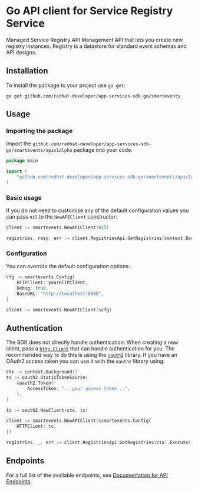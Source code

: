 # Go API client for Service Registry Service

Managed Service Registry API Management API that lets you create new registry instances. Registry is a datastore for standard event schemas and API designs.

## Installation

To install the package to your project use `go get`:

```shell
go get github.com/redhat-developer/app-services-sdk-go/smartevents
```

## Usage

### Importing the package

Import the `github.com/redhat-developer/app-services-sdk-go/smartevents/apiv1alpha` package into your code:

```go
package main

import (
    "github.com/redhat-developer/app-services-sdk-go/smartevents/apiv1alpha"
)
```

### Basic usage

If you do not need to customise any of the default configuration values you can pass `nil` to the `NewAPIClient` constructor:

```go
client := smartevents.NewAPIClient(nil)

registries, resp, err := client.RegistriesApi.GetRegistries(context.Background()).Execute()
```

### Configuration

You can override the default configuration options:

```go
cfg := smartevents.Config{
    HTTPClient: yourHTTPClient,
    Debug: true,
    BaseURL: "http://localhost:8080",
}

client := smartevents.NewAPIClient(&cfg)
```

## Authentication

The SDK does not directly handle authentication. When creating a new client, pass a [`http.Client`](https://golang.org/pkg/net/http/#Client) that can handle authentication for you. The recommended way to do this is using the [`oauth2`](https://pkg.go.dev/golang.org/x/oauth2) library. If you have an OAuth2 access token you can use it with the `oauth2` library using:

```go
ctx := context.Background()
ts := oauth2.StaticTokenSource(
    &oauth2.Token{
        AccessToken: ".. your access token ..",
    },
)

tc := oauth2.NewClient(ctx, ts)

client := smartevents.NewAPIClient(&smartevents.Config{
    HTTPClient: tc,
})

registries, _, err := client.RegistriesApi.GetRegistries(ctx).Execute()
```

## Endpoints

For a full list of the available endpoints, see [Documentation for API Endpoints](./client/README.md#documentation-for-api-endpoints).